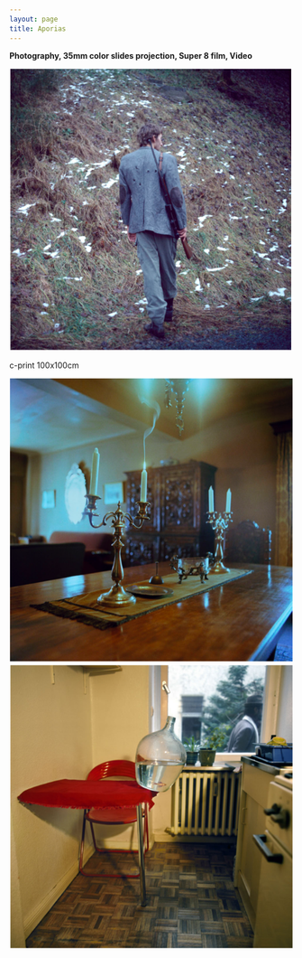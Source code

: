 ```yaml
---
layout: page
title: Aporias
---
```


**Photography, 35mm color slides projection, Super 8 film, Video**

<img src="/public/aporias_1.png">

c-print 100x100cm

<img src="/public/aporias_2.png">

<img src="/public/aporias_3.png">
